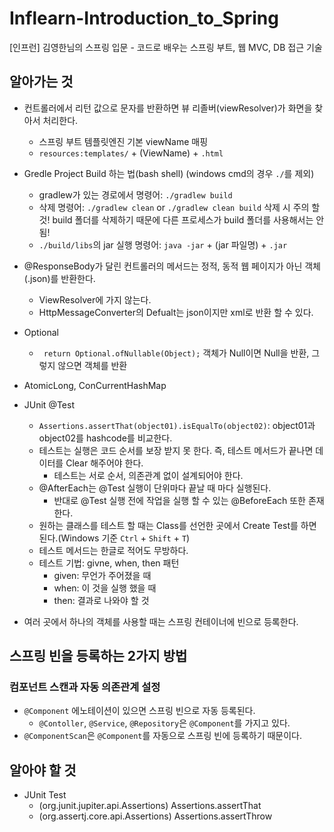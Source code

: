 # Inflearn-Introduction_to_Spring
[인프런] 김영한님의 스프링 입문 - 코드로 배우는 스프링 부트, 웹 MVC, DB 접근 기술



## 알아가는 것

- 컨트롤러에서 리턴 값으로 문자를 반환하면 뷰 리졸버(viewResolver)가 화면을 찾아서 처리한다.
  - 스프링 부트 템플릿엔진 기본 viewName 매핑
  - ``resources:templates/`` + (ViewName) + ``.html``



- Gredle Project Build 하는 법(bash shell) (windows cmd의 경우 ``./``를 제외)
  - gradlew가 있는 경로에서 명령어: ``./gradlew build``
  - 삭제 명령어: ``./gradlew clean`` or ``./gradlew clean build``
    삭제 시 주의 할 것! build 폴더를 삭제하기 때문에 다른 프로세스가 build 폴더를 사용해서는 안됨!
  - ``./build/libs``의 jar 실행 명령어: ``java -jar`` + (jar 파일명) +  ``.jar`` 
  



- @ResponseBody가 달린 컨트롤러의 메서드는 정적, 동적 웹 페이지가 아닌 객체(.json)를 반환한다.
  - ViewResolver에 가지 않는다.
  - HttpMessageConverter의 Defualt는 json이지만 xml로 반환 할 수 있다.



- Optional<T>
  - `` return Optional.ofNullable(Object);`` 객체가 Null이면 Null을 반환, 그렇지 않으면 객체를 반환



- AtomicLong, ConCurrentHashMap



- JUnit @Test
  - ``Assertions.assertThat(object01).isEqualTo(object02)``: object01과 object02를 hashcode를 비교한다.
  - 테스트는 실행은 코드 순서를 보장 받지 못 한다. 즉, 테스트 메서드가 끝나면 데이터를 Clear 해주어야 한다.
    - 테스트는 서로 순서, 의존관계 없이 설계되어야 한다.
  - @AfterEach는 @Test 실행이 단위마다 끝날 때 마다 실행된다.
    - 반대로 @Test 실행 전에 작업을 실행 할 수 있는 @BeforeEach 또한 존재한다.
  - 원하는 클래스를 테스트 할 때는  Class를 선언한 곳에서 Create Test를 하면 된다.(Windows 기준 ``Ctrl`` + ``Shift`` + ``T``)
  - 테스트 메서드는 한글로 적어도 무방하다.
  - 테스트 기법: givne, when, then 패턴
    - given: 무언가 주어졌을 때
    - when: 이 것을 실행 했을 때
    - then: 결과로 나와야 할 것
  



- 여러 곳에서 하나의 객체를 사용할 때는 스프링 컨테이너에 빈으로 등록한다.



## 스프링 빈을 등록하는 2가지 방법

### 컴포넌트 스캔과 자동 의존관계 설정

- ``@Component`` 에노테이션이 있으면 스프링 빈으로 자동 등록된다.
  - ``@Contoller``, ``@Service``, ``@Repository``은 ``@Component``를 가지고 있다.
- ``@ComponentScan``은 ``@Component``를 자동으로 스프링 빈에 등록하기 때문이다.



## 알아야 할 것

- JUnit Test
  - (org.junit.jupiter.api.Assertions) Assertions.assertThat 
  - (org.assertj.core.api.Assertions) Assertions.assertThrow